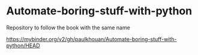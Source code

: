 # Automate-boring-stuff-with-python
Repository to follow the book with the same name

https://mybinder.org/v2/gh/paulkhouan/Automate-boring-stuff-with-python/HEAD
